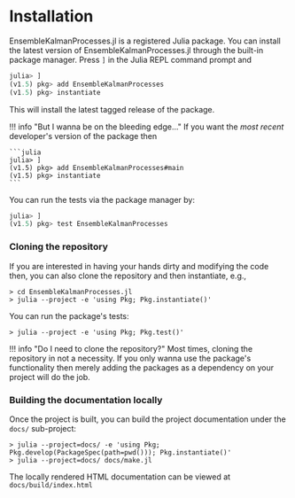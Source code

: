# Installation

EnsembleKalmanProcesses.jl is a registered Julia package. You can install the latest version
of EnsembleKalmanProcesses.jl through the built-in package manager. Press `]` in the Julia REPL
command prompt and

```julia
julia> ]
(v1.5) pkg> add EnsembleKalmanProcesses
(v1.5) pkg> instantiate
```

This will install the latest tagged release of the package.

!!! info "But I wanna be on the bleeding edge..."
    If you want the *most recent* developer's version of the package then
    
    ```julia
    julia> ]
    (v1.5) pkg> add EnsembleKalmanProcesses#main
    (v1.5) pkg> instantiate
    ```
    
You can run the tests via the package manager by:

```julia
julia> ]
(v1.5) pkg> test EnsembleKalmanProcesses
```

### Cloning the repository

If you are interested in having your hands dirty and modifying the code then, you can also
clone the repository and then instantiate, e.g.,

```
> cd EnsembleKalmanProcesses.jl
> julia --project -e 'using Pkg; Pkg.instantiate()'
```

You can run the package's tests:

```
> julia --project -e 'using Pkg; Pkg.test()'
```

!!! info "Do I need to clone the repository?"
    Most times, cloning the repository in not a necessity. If you only wanna use the package's
    functionality then merely adding the packages as a dependency on your project will do the
    job.

### Building the documentation locally

Once the project is built, you can build the project documentation under the `docs/` sub-project:

```
> julia --project=docs/ -e 'using Pkg; Pkg.develop(PackageSpec(path=pwd())); Pkg.instantiate()'
> julia --project=docs/ docs/make.jl
```

The locally rendered HTML documentation can be viewed at `docs/build/index.html`
